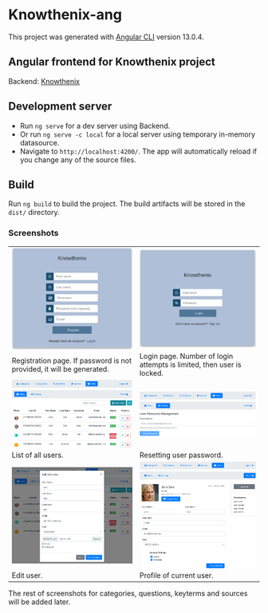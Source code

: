 # Knowthenix-ang

This project was generated with [Angular CLI](https://github.com/angular/angular-cli) version 13.0.4.

## Angular frontend for Knowthenix project
Backend: [Knowthenix](https://github.com/dpopkov/knowthenix)

## Development server

* Run `ng serve` for a dev server using Backend.
* Or run `ng serve -c local` for a local server using temporary in-memory datasource.  
* Navigate to `http://localhost:4200/`. The app will automatically reload if you change any of the source files.

## Build

Run `ng build` to build the project. The build artifacts will be stored in the `dist/` directory.

### Screenshots

|  |  |
| ------------- | ------------- |
| <img align="center" src="docs/images/ui-01-register.png" /> | <img align="center" src="docs/images/ui-02-login.png" /> |
| Registration page. If password is not provided, it will be generated. | Login page. Number of login attempts is limited, then user is locked. |
| <img align="center" src="docs/images/ui-03-users.png" /> | <img align="center" src="docs/images/ui-04-settings.png" /> |
| List of all users. | Resetting user password. | 
| <img align="center" src="docs/images/ui-05-edit-user.png" /> | <img align="center" src="docs/images/ui-06-profile.png" /> |
| Edit user. | Profile of current user. |

The rest of screenshots for categories, questions, keyterms and sources will be added later.
